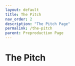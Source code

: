 ```yaml
---
layout: default
title: The Pitch
nav_order: 2
description: "The Pitch Page"
permalink: /the-pitch
parent: Preproduction Page
---
```


# The Pitch

